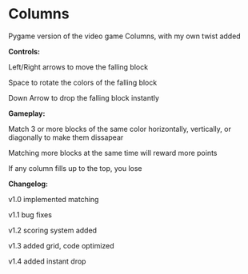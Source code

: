 # Columns
Pygame version of the video game Columns, with my own twist added


**Controls:**

Left/Right arrows to move the falling block

Space to rotate the colors of the falling block

Down Arrow to drop the falling block instantly


**Gameplay:**

Match 3 or more blocks of the same color horizontally, vertically, or diagonally to make them dissapear

Matching more blocks at the same time will reward more points

If any column fills up to the top, you lose


**Changelog:**

v1.0 implemented matching

v1.1 bug fixes

v1.2 scoring system added

v1.3 added grid, code optimized

v1.4 added instant drop
